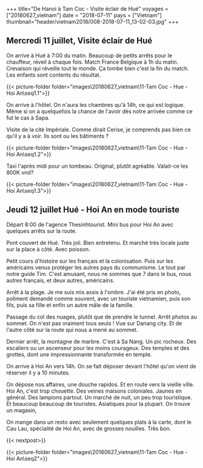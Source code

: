 +++
title="De Hanoi à Tam Coc - Visite éclair de Hué"
voyages = ["20180627_vietnam"]
date = "2018-07-11"
pays = ["Vietnam"]
thumbnail="header/vietnam2018/008-2018-07-11_13-02-03.jpg"
+++


## Mercredi 11 juillet, Visite éclair de Hué

On arrive à Hué à 7:00 du matin. Beaucoup de petits arrêts pour le chauffeur, réveil à chaque fois. Match France Belgique à 1h du matin. Crevaison qui réveille tout le monde. Ça tombe bien c'est la fin du match. Les enfants sont contents du résultat.

{{< picture-folder  folder="images\20180627_vietnam\11-Tam Coc - Hue - Hoi An\seq1.1">}}

On arrive à l'hôtel. On n'aura les chambres qu'à 14h, ce qui est logique. Même si on a quelquefois la chance de l'avoir dès notre arrivée comme ce fut le cas à Sapa.

Visite de la cité Impériale. Comme dirait Cerise, je comprends pas bien ce qu'il y a à voir. Ils sont ou les bâtiments ?

{{< picture-folder  folder="images\20180627_vietnam\11-Tam Coc - Hue - Hoi An\seq1.2">}}

Taxi l'après midi pour un tombeau. Original, plutôt agréable. Valait-ce les 800K vnd?

{{< picture-folder  folder="images\20180627_vietnam\11-Tam Coc - Hue - Hoi An\seq1.3">}}


## Jeudi 12 juillet Hué - Hoi An en mode touriste

Départ 8:00 de l'agence Thesinhtourist.
Mini bus pour Hoi An avec quelques arrêts sur la route.

Pont couvert de Hué. Très joli. Bien entretenu. Et marché très locale juste sur la place à côté. Avec poisson.

Petit cours d'histoire sur les français et la colonisation. Puis sur les américains venus protéger les autres pays du communisme. Le tout par notre guide Tim. C'est amusant, nous ne sommes que 7 dans le bus, nous autres français, et deux autres, américains.

Arrêt à la plage. Je me suis mis assis à l'ombre. J'ai été pris en photo, poliment demandé comme souvent, avec un touriste vietnamien, puis son fils, puis sa fille et enfin un autre mâle de la famille.

Passage du col des nuages, plutôt que de prendre le tunnel. Arrêt photos au sommet. On n'est pas vraiment tous seuls ! Vue sur Danang city. Et de l'autre côté sur la route qui nous a mené au sommet.

Dernier arrêt, la montagne de marbre. C'est à Sa Nang. Un pic rocheux. Des escaliers ou un ascenseur pour les moins courageux. Des temples et des grottes, dont une impressionnante transformée en temple.

On arrive à Hoi An vers 14h. On se fait déposer devant l'hôtel qu'on vient de réserver il y a 10 minutes.

On dépose nos affaires, une douche rapidos. Et en route vers la vieille ville. Hoi An, c'est trop chouette. Des veines maisons coloniales. Jaunes en général. Des lampions partout. Un marché de nuit, un peu trop touristique. Et beaucoup beaucoup de touristes. Asiatiques pour la plupart.
On trouve un magasin, 

On mange dans un resto avec seulement quelques plats à la carte, dont le Cau Lau, spécialité de Hoi An, avec de grosses nouilles. Très bon.

{{< nextpost>}}

{{< picture-folder  folder="images\20180627_vietnam\11-Tam Coc - Hue - Hoi An\seq2">}}
